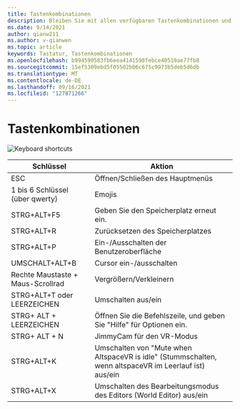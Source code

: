 ```yaml
---
title: Tastenkombinationen
description: Bleiben Sie mit allen verfügbaren Tastenkombinationen und Aktionen, die von der AltspaceVR-Anwendung unterstützt werden, auf dem neuesten Stand.
ms.date: 9/14/2021
author: qianw211
ms.author: v-qianwen
ms.topic: article
keywords: Tastatur, Tastenkombinationen
ms.openlocfilehash: b994590583fb6eea4141598febce40510ae77fb8
ms.sourcegitcommit: 15ef5309ebd5f05502b06c675c9973b5deb5d6db
ms.translationtype: MT
ms.contentlocale: de-DE
ms.lasthandoff: 09/16/2021
ms.locfileid: "127871266"
---
```

# <a name="keyboard-shortcuts"></a>Tastenkombinationen

<img src="images\keyboard-shortcuts.png" alt="Keyboard shortcuts">

| Schlüssel | Aktion |
|---|---|
| ESC | Öffnen/Schließen des Hauptmenüs |
| 1 bis 6 Schlüssel (über qwerty) | Emojis |
| STRG+ALT+F5 | Geben Sie den Speicherplatz erneut ein. |
| STRG+ALT+R | Zurücksetzen des Speicherplatzes |
| STRG+ALT+P | Ein-/Ausschalten der Benutzeroberfläche |
| UMSCHALT+ALT+B | Cursor ein-/ausschalten |
| Rechte Maustaste + Maus-Scrollrad | Vergrößern/Verkleinern |
| STRG+ALT+T oder LEERZEICHEN | Umschalten aus/ein |
| STRG+ ALT + LEERZEICHEN | Öffnen Sie die Befehlszeile, und geben Sie "Hilfe" für Optionen ein. |
| STRG+ ALT + N | JimmyCam für den VR-Modus |
| STRG+ALT+K | Umschalten von "Mute when AltspaceVR is idle" (Stummschalten, wenn altspaceVR im Leerlauf ist) aus/ein |
| STRG+ALT+X | Umschalten des Bearbeitungsmodus des Editors (World Editor) aus/ein |